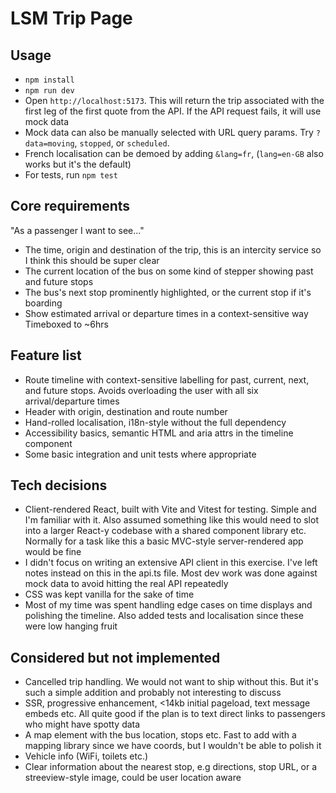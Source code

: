 # LSM Trip Page

## Usage
- `npm install`
- `npm run dev`
- Open `http://localhost:5173`. This will return the trip associated with the first leg of the first quote from the API. If the API request fails, it will use mock data
- Mock data can also be manually selected with URL query params. Try `?data=moving`, `stopped`, or `scheduled`.
- French localisation can be demoed by adding `&lang=fr`, (`lang=en-GB` also works but it's the default)
- For tests, run `npm test`

## Core requirements
"As a passenger I want to see..."
- The time, origin and destination of the trip, this is an intercity service so I think this should be super clear
- The current location of the bus on some kind of stepper showing past and future stops
- The bus's next stop prominently highlighted, or the current stop if it's boarding
- Show estimated arrival or departure times in a context-sensitive way
Timeboxed to ~6hrs

## Feature list
- Route timeline with context-sensitive labelling for past, current, next, and future stops. Avoids overloading the user with all six arrival/departure times
- Header with origin, destination and route number
- Hand-rolled localisation, i18n-style without the full dependency
- Accessibility basics, semantic HTML and aria attrs in the timeline component
- Some basic integration and unit tests where appropriate

## Tech decisions
- Client-rendered React, built with Vite and Vitest for testing. Simple and I'm familiar with it. Also assumed something like this would need to slot into a larger React-y codebase with a shared component library etc. Normally for a task like this a basic MVC-style server-rendered app would be fine
- I didn't focus on writing an extensive API client in this exercise. I've left notes instead on this in the api.ts file. Most dev work was done against mock data to avoid hitting the real API repeatedly
- CSS was kept vanilla for the sake of time
- Most of my time was spent handling edge cases on time displays and polishing the timeline. Also added tests and localisation since these were low hanging fruit

## Considered but not implemented
- Cancelled trip handling. We would not want to ship without this. But it's such a simple addition and probably not interesting to discuss
- SSR, progressive enhancement, <14kb initial pageload, text message embeds etc. All quite good if the plan is to text direct links to passengers who might have spotty data
- A map element with the bus location, stops etc. Fast to add with a mapping library since we have coords, but I wouldn't be able to polish it
- Vehicle info (WiFi, toilets etc.)
- Clear information about the nearest stop, e.g directions, stop URL, or a streeview-style image, could be user location aware
